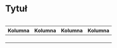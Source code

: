 # Tytuł
# 

|Kolumna|Kolumna|Kolumna|Kolumna|
|:---:  |:---:  |:---:  |:---:  |
|  |  |  |  |
|  |  |  |  |
|  |  |  |  |
|  |  |  |  |

